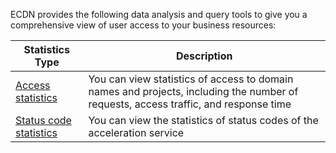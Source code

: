 ECDN provides the following data analysis and query tools to give you a comprehensive view of user access to your business resources:

| Statistics Type                                     | Description                  |
| ---------------------------------------- | -------------------- |
| [Access statistics](https://intl.cloud.tencent.com/document/product/570/10368) | You can view statistics of access to domain names and projects, including the number of requests, access traffic, and response time |
| [Status code statistics](https://intl.cloud.tencent.com/document/product/570/35827) | You can view the statistics of status codes of the acceleration service |

